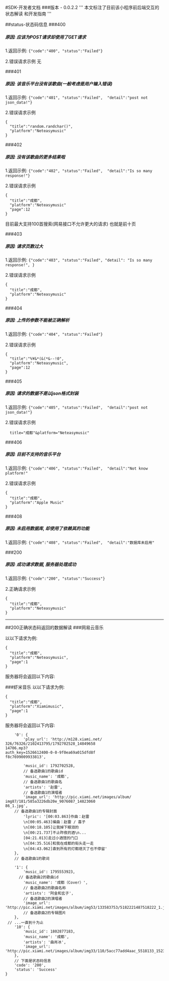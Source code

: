 #SDK-开发者文档 
###版本 - 0.0.2.2
'''
本文标注了目前该小程序前后端交互的
状态解读
和开发指南
'''

##status-状态码信息
###400
##### 原因: 应该为POST请求却使用了GET请求

1.返回示例:
`{"code":"400", "status":"Failed"}`

2.错误请求示例
无

###401
##### 原因: 该音乐平台没有该歌曲(一般考虑是用户输入错误)

1.返回示例:
`{"code":"401", "status":"Failed", 
"detail":"post not json_data!"}`

2.错误请求示例

```
{
  "title":"random.randchar()",
  "platform":"Neteasymusic"
}
```
###402
##### 原因: 没有该歌曲的更多结果啦

1.返回示例:
`{"code":"402", "status":"Failed", 
"detail":"Is so many response!"}
`

2.错误请求示例

```
{
  "title":"成都",
  "platform":"Neteasymusic"
  "page":12
}
```
目前最大支持100首搜索(网易接口不允许更大的请求)
也就是前十页


###403
##### 原因: 请求页数过大

1.返回示例:
`{"code":"403", "status":"Failed",
     "detail": "Is so many response!",
}`

2.错误请求示例

```
{
  "title":"成都",
  "platform":"Neteasymusic"
}
```

###404
##### 原因: 上传的参数不能被正确解析

1.返回示例:
`{"code":"404", "status":"Failed"}
`

2.错误请求示例

```
{
  "title":"%¥&*(&(*&--!0",
  "platform":"Neteasymusic",
  "page":12
}
```

###405
##### 原因: 请求的数据不是以json格式封装

1.返回示例:
`{"code":"405", "status":"Failed", 
"detail":"post not json_data!"}`

2.错误请求示例

```
  title="成都"&platform="Neteasymusic"
```
###406
##### 原因: 目前不支持的音乐平台

1.返回示例:
`{"code":"406", "status":"Failed", 
"detail":"Not know platform!"`

2.错误请求示例

```
{
  "title":"成都",
  "platform":"Apple Music"
}
```
###408
##### 原因: 未启用数据库, 却使用了依赖其的功能

1.返回示例:
`{"code":"408", "status":"Failed", 
"detail":"数据库未启用"`



###200
##### 原因: 成功请求数据, 服务器处理成功

1.返回示例:
`{"code":"200", "status":"Success"}`

2.正确请求示例

```
{
  "title":"成都",
  "platform":"Neteasymusic"
}
```

----------

##200正确状态码返回的数据解读
###网易云音乐

以以下请求为例:

```
{
  "title":"成都",
  "platform":"Neteasymusic",
  "page":1
}
```

服务器将会返回以下内容:

###虾米音乐
以以下请求为例:

```
{
  "title":"成都",
  "platform":"Xiamimusic",
  "page":1
}
```

服务器将会返回以下内容:

```{
	'0': {
		'play_url': 'http://m128.xiami.net/
326/76326/2102413795/1792702528_14849658
14706.mp3?
auth_key=1526612400-0-0-9f0ea69a015dfd8f
f8c7699009933813',

		'music_id': 1792702528,
		// 备选歌曲1的歌曲id
		'music_name': '成都',
		// 备选歌曲1的歌曲名
		'artists': '赵雷',
		// 备选歌曲1的演唱者
		'image_url': 'http://pic.xiami.net/images/album/
img87/181/585a3226db20e_9076087_14823060
86_1.jpg',
    // 备选歌曲1的专辑封面
		'lyric': '[00:03.863]作曲：赵雷
		\n[00:05.463]编曲：赵雷 / 喜子
		\n[00:18.105]让我掉下眼泪的
		\n[00:21.737]不止昨夜的酒\n...
		[04:21.013]走过小酒馆的门口
		\n[04:35.516]和我在成都的街头走一走
		\n[04:43.062]直到所有的灯都熄灭了也不停留'
	},
	// 备选歌曲1的歌词
	
	'1': {
		'music_id': 1795553923,
      // 备选歌曲2的歌曲id
		'music_name': '成都（Cover）',
		// 备选歌曲2的歌曲名称
		'artists': '阿金和玄子',
		// 备选歌曲2的演唱者
		'image_url': 'http://pic.xiami.net/images/album/img53/133583753/5182221487518222_1.jpg'
		// 备选歌曲2的专辑图片
	},
 //	...一直到十为止
	'10': {
		'music_id': 1802877183,
		'music_name': '成都',
		'artists': '曲肖冰',
		'image_url': 'http://pic.xiami.net/images/album/img33/110/5acc77add4aac_5518133_1523349421_1.jpg'
	},
	// 下面是状态码信息
	'code': '200',
	'status': 'Success'
}
```






